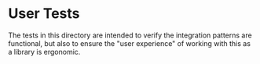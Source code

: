 # User Tests

The tests in this directory are intended to verify the integration patterns are functional, but also to ensure the "user experience" of working with this as a library is ergonomic.